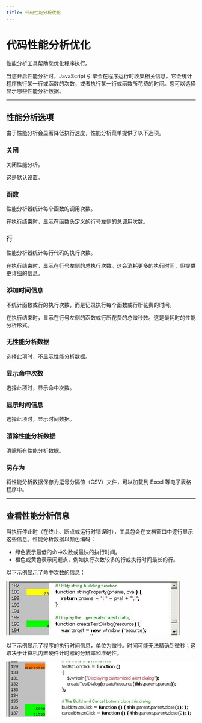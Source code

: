 ```yaml
---
title: 代码性能分析优化
---
```

# 代码性能分析优化

性能分析工具帮助您优化程序执行。

当您开启性能分析时，JavaScript 引擎会在程序运行时收集相关信息。它会统计程序执行某一行或函数的次数，或者执行某一行或函数所花费的时间。您可以选择显示哪些性能分析数据。

---

## 性能分析选项

由于性能分析会显著降低执行速度，性能分析菜单提供了以下选项。

### 关闭

关闭性能分析。

这是默认设置。

### 函数

性能分析器统计每个函数的调用次数。

在执行结束时，显示在函数头定义的行号左侧的总调用次数。

### 行

性能分析器统计每行代码的执行次数。

在执行结束时，显示在行号左侧的总执行次数。这会消耗更多的执行时间，但提供更详细的信息。

### 添加时间信息

不统计函数或行的执行次数，而是记录执行每个函数或行所花费的时间。

在执行结束时，显示在行号左侧的函数或行所花费的总微秒数。这是最耗时的性能分析形式。

### 无性能分析数据

选择此项时，不显示性能分析数据。

### 显示命中次数

选择此项时，显示命中次数。

### 显示时间信息

选择此项时，显示时间数据。

### 清除性能分析数据

清除所有性能分析数据。

### 另存为

将性能分析数据保存为逗号分隔值（CSV）文件，可以加载到 Excel 等电子表格程序中。

---

## 查看性能分析信息

当执行停止时（在终止、断点或运行时错误时），工具包会在文档窗口中逐行显示这些信息。性能分析数据以颜色编码：

- 绿色表示最低的命中次数或最快的执行时间。
- 橙色或黄色表示问题点，例如执行次数较多的行或执行时间最长的行。

以下示例显示了命中次数的信息：

![命中次数](./_static/02_the-extendscript-toolkit_code-profiling_number-of-hits.jpg)

以下示例显示了程序的执行时间信息，单位为微秒。时间可能无法精确到微秒；这取决于计算机内置硬件计时器的分辨率和准确性。

![时间信息](./_static/02_the-extendscript-toolkit_code-profiling_timing-info.jpg)
